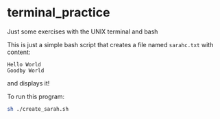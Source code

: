 # terminal_practice
Just some exercises with the UNIX terminal and bash

This is just a simple bash script that creates a file
named `sarahc.txt` with content:  

```
Hello World
Goodby World
```

and displays it!   

To run this program:  

```bash
sh ./create_sarah.sh
```